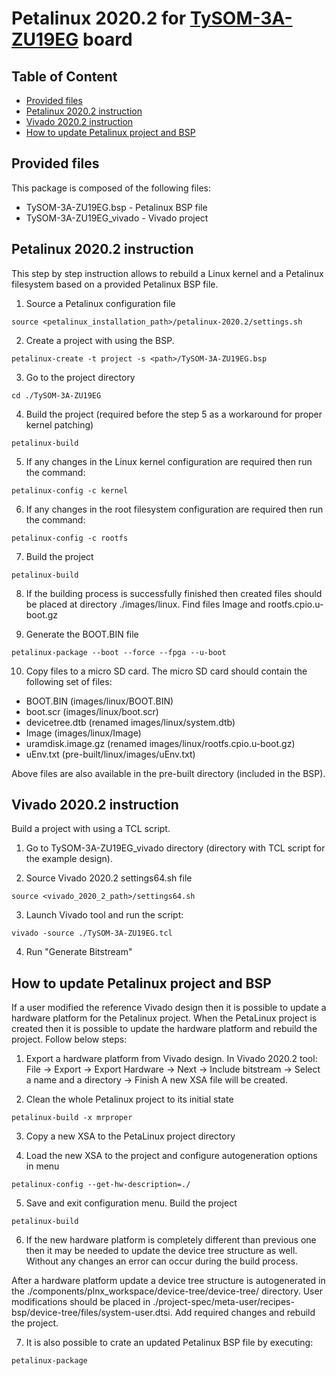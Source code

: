 # Petalinux 2020.2 for [TySOM-3A-ZU19EG](https://www.aldec.com/en/products/emulation/tysom_boards/zynq_ultrascale_mpsoc_boards/tysom_3a) board

## Table of Content
- [Provided files](#provided_files)
- [Petalinux 2020.2 instruction](#petalinux_instruction)
- [Vivado 2020.2 instruction](#vivado_instruction)
- [How to update Petalinux project and BSP](#update_instruction)

<a name="provided_files"/>

## Provided files

This package is composed of the following files:
- TySOM-3A-ZU19EG.bsp - Petalinux BSP file
- TySOM-3A-ZU19EG_vivado - Vivado project

<a name="petalinux_instruction"/>

## Petalinux 2020.2 instruction

This step by step instruction allows to rebuild a Linux kernel and a Petalinux filesystem based on a provided Petalinux BSP file.

1. Source a Petalinux configuration file
```
source <petalinux_installation_path>/petalinux-2020.2/settings.sh
```

2. Create a project with using the BSP.
```
petalinux-create -t project -s <path>/TySOM-3A-ZU19EG.bsp
```

3. Go to the project directory
```
cd ./TySOM-3A-ZU19EG
```

4. Build the project (required before the step 5 as a workaround for proper kernel patching)
```
petalinux-build
```

5. If any changes in the Linux kernel configuration are required then run the command:
```
petalinux-config -c kernel
```

6. If any changes in the root filesystem configuration are required then run the command:
```
petalinux-config -c rootfs
```

7. Build the project
```
petalinux-build
```

8. If the building process is successfully finished then created files should be placed at directory ./images/linux.
Find files Image and rootfs.cpio.u-boot.gz

9. Generate the BOOT.BIN file
```
petalinux-package --boot --force --fpga --u-boot
```

10. Copy files to a micro SD card.
The micro SD card should contain the following set of files:
- BOOT.BIN (images/linux/BOOT.BIN)
- boot.scr (images/linux/boot.scr)
- devicetree.dtb (renamed images/linux/system.dtb)
- Image (images/linux/Image)
- uramdisk.image.gz (renamed images/linux/rootfs.cpio.u-boot.gz)
- uEnv.txt (pre-built/linux/images/uEnv.txt)

Above files are also available in the pre-built directory (included in the BSP).

<a name="vivado_instruction"/>

## Vivado 2020.2 instruction

Build a project with using a TCL script.

1. Go to TySOM-3A-ZU19EG_vivado directory (directory with TCL script for the example design).

2. Source Vivado 2020.2 settings64.sh file
```
source <vivado_2020_2_path>/settings64.sh
```

3. Launch Vivado tool and run the script:
```
vivado -source ./TySOM-3A-ZU19EG.tcl
```

4. Run "Generate Bitstream"

<a name="update_instruction"/>

## How to update Petalinux project and BSP

If a user modified the reference Vivado design then it is possible to update a hardware platform for the Petalinux project. When the PetaLinux project is created then it is possible to update the hardware platform and rebuild the project. Follow below steps:

1. Export a hardware platform from Vivado design.
In Vivado 2020.2 tool: File -> Export -> Export Hardware -> Next -> Include bitstream -> Select a name and a directory -> Finish
A new XSA file will be created.

2. Clean the whole Petalinux project to its initial state
```
petalinux-build -x mrproper
```

3. Copy a new XSA to the PetaLinux project directory

4. Load the new XSA to the project and configure autogeneration options in menu
```
petalinux-config --get-hw-description=./
```

5. Save and exit configuration menu. Build the project
```
petalinux-build
```

6. If the new hardware platform is completely different than previous one then it may be needed to update the device tree structure as well. Without any changes an error can occur during the build process.

After a hardware platform update a device tree structure is autogenerated in the ./components/plnx_workspace/device-tree/device-tree/ directory.
User modifications should be placed in ./project-spec/meta-user/recipes-bsp/device-tree/files/system-user.dtsi. Add required changes and rebuild the project.

7. It is also possible to crate an updated Petalinux BSP file by executing:
```
petalinux-package
```
